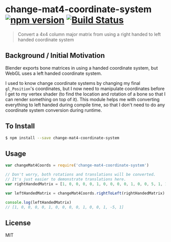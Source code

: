 change-mat4-coordinate-system [![npm version](https://badge.fury.io/js/change-mat4-coordinate-system.svg)](http://badge.fury.io/js/change-mat4-coordinate-system) [![Build Status](https://travis-ci.org/chinedufn/change-mat4-coordinate-system.svg?branch=master)](https://travis-ci.org/chinedufn/change-mat4-coordinate-system)
===============

> Convert a 4x4 column major matrix from using a right handed to left handed coordinate system

## Background / Initial Motivation

Blender exports bone matrices in using a handed coordinate system, but WebGL uses a left handed coordinate system.

I used to know change coordinate systems by changing my final `gl_Position`'s coordinates, but I now need to manipulate
coordinates before I get to my vertex shader (to find the location and rotation of a bone so that I can render something
on top of it).
This module helps me with converting everything to left handed during compile time, so that I don't need to do any
coordinate system conversion during runtime.

## To Install

```sh
$ npm install --save change-mat4-coordinate-system
```

## Usage

```js
var changeMat4Coords = require('change-mat4-coordinate-system')

// Don't worry, both rotations and translations will be converted.
// It's just easier to demonstrate translations here.
var rightHandedMatrix = [1, 0, 0, 0, 0, 1, 0, 0, 0, 0, 1, 0, 0, 5, 1, 1]

var leftHandedMatrix = changeMat4Coords.rightToLeft(rightHandedMatrix)

console.log(leftHandedMatrix)
// [1, 0, 0, 0, 0, 1, 0, 0, 0, 0, 1, 0, 0, 1, -5, 1]
```

## License

MIT
